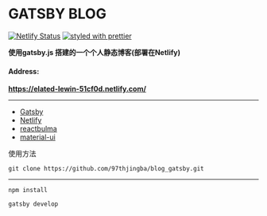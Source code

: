 # GATSBY BLOG

[![Netlify Status](https://api.netlify.com/api/v1/badges/72747953-bcd7-4a37-9954-f89e94ed8a5f/deploy-status)](https://app.netlify.com/sites/elated-lewin-51cf0d/deploys)
[![styled with prettier](https://img.shields.io/badge/styled_with-prettier-ff69b4.svg)](https://github.com/prettier/prettier)


**使用gatsby.js 搭建的一个个人静态博客(部署在Netlify)**


#### Address:
**https://elated-lewin-51cf0d.netlify.com/**

---
- [Gatsby](https://www.gatsbyjs.org/)
- [Netlify](https://www.netlify.com/)
- [reactbulma](https://github.com/kulakowka/react-bulma)
- [material-ui](https://material-ui.com/styles/basics/)



使用方法

```
git clone https://github.com/97thjingba/blog_gatsby.git
```

---

```
npm install
```

```
gatsby develop
```
